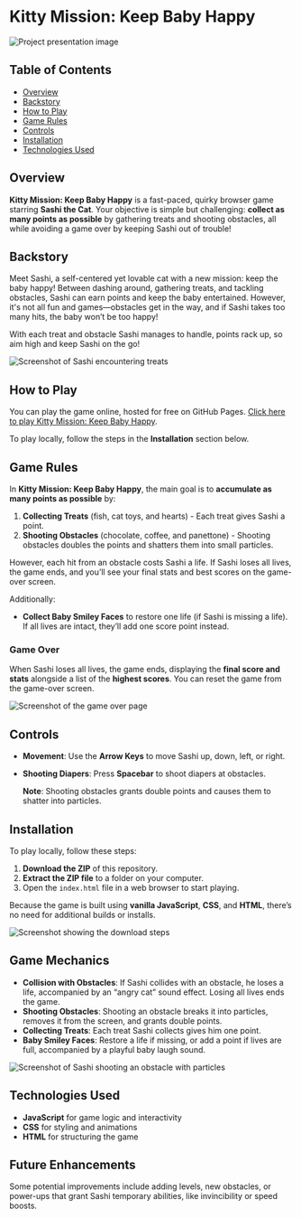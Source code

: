 # Kitty Mission: Keep Baby Happy

![Project presentation image](path/to/your/main_screenshot.png)

## Table of Contents

- [Overview](#overview)
- [Backstory](#backstory)
- [How to Play](#how-to-play)
- [Game Rules](#game-rules)
- [Controls](#controls)
- [Installation](#installation)
- [Technologies Used](#technologies-used)

## Overview

**Kitty Mission: Keep Baby Happy** is a fast-paced, quirky browser game starring **Sashi the Cat**. Your objective is simple but challenging: **collect as many points as possible** by gathering treats and shooting obstacles, all while avoiding a game over by keeping Sashi out of trouble!

## Backstory

Meet Sashi, a self-centered yet lovable cat with a new mission: keep the baby happy! Between dashing around, gathering treats, and tackling obstacles, Sashi can earn points and keep the baby entertained. However, it's not all fun and games—obstacles get in the way, and if Sashi takes too many hits, the baby won’t be too happy!

With each treat and obstacle Sashi manages to handle, points rack up, so aim high and keep Sashi on the go!

![Screenshot of Sashi encountering treats](path/to/your/sashi_treats_screenshot.png)

## How to Play

You can play the game online, hosted for free on GitHub Pages. [Click here to play Kitty Mission: Keep Baby Happy](link/to/your/game).

To play locally, follow the steps in the **Installation** section below.

## Game Rules

In **Kitty Mission: Keep Baby Happy**, the main goal is to **accumulate as many points as possible** by:

1. **Collecting Treats** (fish, cat toys, and hearts) - Each treat gives Sashi a point.
2. **Shooting Obstacles** (chocolate, coffee, and panettone) - Shooting obstacles doubles the points and shatters them into small particles.

However, each hit from an obstacle costs Sashi a life. If Sashi loses all lives, the game ends, and you’ll see your final stats and best scores on the game-over screen.

Additionally:

- **Collect Baby Smiley Faces** to restore one life (if Sashi is missing a life). If all lives are intact, they’ll add one score point instead.

### Game Over

When Sashi loses all lives, the game ends, displaying the **final score and stats** alongside a list of the **highest scores**. You can reset the game from the game-over screen.

![Screenshot of the game over page](path/to/your/game_over_screenshot.png)

## Controls

- **Movement**: Use the **Arrow Keys** to move Sashi up, down, left, or right.
- **Shooting Diapers**: Press **Spacebar** to shoot diapers at obstacles.

  **Note**: Shooting obstacles grants double points and causes them to shatter into particles.

## Installation

To play locally, follow these steps:

1. **Download the ZIP** of this repository.
2. **Extract the ZIP file** to a folder on your computer.
3. Open the `index.html` file in a web browser to start playing.

Because the game is built using **vanilla JavaScript**, **CSS**, and **HTML**, there’s no need for additional builds or installs.

![Screenshot showing the download steps](path/to/your/download_screenshot.png)

## Game Mechanics

- **Collision with Obstacles**: If Sashi collides with an obstacle, he loses a life, accompanied by an “angry cat” sound effect. Losing all lives ends the game.
- **Shooting Obstacles**: Shooting an obstacle breaks it into particles, removes it from the screen, and grants double points.
- **Collecting Treats**: Each treat Sashi collects gives him one point.
- **Baby Smiley Faces**: Restore a life if missing, or add a point if lives are full, accompanied by a playful baby laugh sound.

![Screenshot of Sashi shooting an obstacle with particles](path/to/your/sashi_shooting_obstacle.png)

## Technologies Used

- **JavaScript** for game logic and interactivity
- **CSS** for styling and animations
- **HTML** for structuring the game

## Future Enhancements

Some potential improvements include adding levels, new obstacles, or power-ups that grant Sashi temporary abilities, like invincibility or speed boosts.
